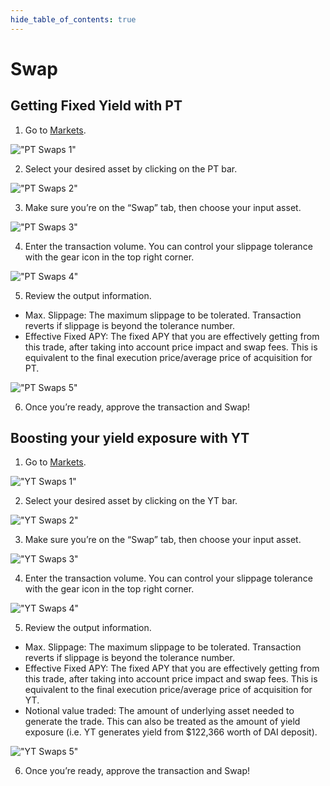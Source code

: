 ```yaml
---
hide_table_of_contents: true
---
```


# Swap

## Getting Fixed Yield with PT

1. Go to [Markets](https://app.pendle.finance/pro/markets/).

!["PT Swaps 1"](/img/AppGuide/pt-swaps-1.png)

2. Select your desired asset by clicking on the PT bar.

!["PT Swaps 2"](/img/AppGuide/pt-swaps-2.png)

3. Make sure you’re on the “Swap” tab, then choose your input asset.

!["PT Swaps 3"](/img/AppGuide/pt-swaps-3.png)

4. Enter the transaction volume. You can control your slippage tolerance with the gear icon in the top right corner.

!["PT Swaps 4"](/img/AppGuide/pt-swaps-4.png)

5. Review the output information.
  * Max. Slippage: The maximum slippage to be tolerated. Transaction reverts if slippage is beyond the tolerance number.
  * Effective Fixed APY: The fixed APY that you are effectively getting from this trade, after taking into account price impact and swap fees. This is equivalent to the final execution price/average price of acquisition for PT.

!["PT Swaps 5"](/img/AppGuide/pt-swaps-5.png)

6. Once you’re ready, approve the transaction and Swap!

## Boosting your yield exposure with YT

1. Go to [Markets](https://app.pendle.finance/pro/markets/).

!["YT Swaps 1"](/img/AppGuide/yt-swaps-1.png)

2. Select your desired asset by clicking on the YT bar.

!["YT Swaps 2"](/img/AppGuide/yt-swaps-2.png)

3. Make sure you’re on the “Swap” tab, then choose your input asset.

!["YT Swaps 3"](/img/AppGuide/yt-swaps-3.png)

4. Enter the transaction volume. You can control your slippage tolerance with the gear icon in the top right corner.

!["YT Swaps 4"](/img/AppGuide/yt-swaps-4.png)

5. Review the output information.
  * Max. Slippage: The maximum slippage to be tolerated. Transaction reverts if slippage is beyond the tolerance number.
  * Effective Fixed APY: The fixed APY that you are effectively getting from this trade, after taking into account price impact and swap fees. This is equivalent to the final execution price/average price of acquisition for YT.
  * Notional value traded: The amount of underlying asset needed to generate the trade. This can also be treated as the amount of yield exposure (i.e. YT generates yield from $122,366 worth of DAI deposit).

!["YT Swaps 5"](/img/AppGuide/yt-swaps-5.png)

6. Once you’re ready, approve the transaction and Swap!

